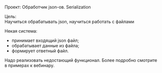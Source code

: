 Проект: Обработчик json-ов. Serialization

Цель:  
Научиться обрабатывать json, научиться работать с файлами

Некая система:
 - принимает входящий json файл;
 - обрабатывает данные из файла;
 - формирует ответный файл.

Надо реализовать недостающий функционал. Более подробно смотрите в примерах к вебинару.
